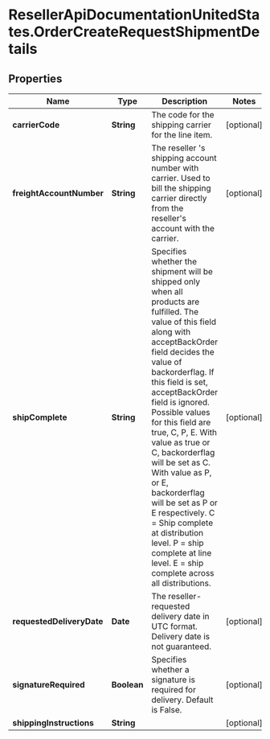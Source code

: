 # ResellerApiDocumentationUnitedStates.OrderCreateRequestShipmentDetails

## Properties

Name | Type | Description | Notes
------------ | ------------- | ------------- | -------------
**carrierCode** | **String** | The code for the shipping carrier for the line item. | [optional] 
**freightAccountNumber** | **String** | The reseller &#39;s shipping account number with carrier. Used to bill the shipping carrier directly from the reseller&#39;s account with the carrier. | [optional] 
**shipComplete** | **String** | Specifies whether the shipment will be shipped only when all products are fulfilled. The value of this field along with acceptBackOrder field decides the value of backorderflag. If this field is set, acceptBackOrder field is ignored. Possible values for this field are true, C, P, E.    With value as true or C, backorderflag will be set as C.    With value as P, or E, backorderflag will be set as P or E respectively.    C &#x3D; Ship complete at distribution level.    P &#x3D; ship complete at line level.    E &#x3D; ship complete across all distributions.  | [optional] 
**requestedDeliveryDate** | **Date** | The reseller-requested delivery date in UTC format. Delivery date is not guaranteed. | [optional] 
**signatureRequired** | **Boolean** | Specifies whether a signature is required for delivery. Default is False. | [optional] 
**shippingInstructions** | **String** |  | [optional] 


